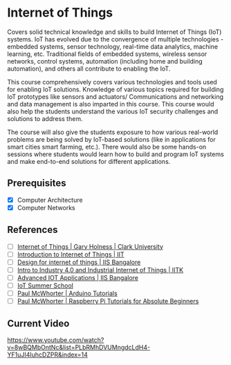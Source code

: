 # Internet of Things

Covers solid technical knowledge and skills to build Internet of
Things (IoT) systems. IoT has evolved due to the convergence of multiple technologies -
embedded systems, sensor technology, real-time data analytics, machine learning, etc. Traditional fields of
embedded systems, wireless sensor networks, control systems, automation (including home and building
automation), and others all contribute to enabling the IoT.

This course comprehensively covers various
technologies and tools used for enabling IoT solutions. Knowledge of various topics required for building
IoT prototypes like sensors and actuators/ Communications and networking and data management is also
imparted in this course. This course would also help the students understand the various IoT security
challenges and solutions to address them.

The course will also give the students exposure to how various
real-world problems are being solved by IoT-based solutions (like in applications for smart cities smart
farming, etc.). There would also be some hands-on sessions where students would learn how to build and
program IoT systems and make end-to-end solutions for different applications.

## Prerequisites

- [x] Computer Architecture
- [x] Computer Networks

## References

- [ ] [Internet of Things | Gary Holness | Clark University](https://www.youtube.com/playlist?list=PLuflXFChe0K_VYdK9dAvHRrSwxdeMgrVd)
- [ ] [Introduction to Internet of Things | IIT](https://www.youtube.com/playlist?list=PLJ5C_6qdAvBG7SHg5mLOQq6bzF-sOPu3k)
- [ ] [Design for internet of things | IIS Bangalore](https://www.youtube.com/playlist?list=PLgMDNELGJ1CaBrefq-0eYatfOnoncW0y-)
- [ ] [Intro to Industry 4.0 and Industrial Internet of Things | IITK](https://www.youtube.com/playlist?list=PLbRMhDVUMngdcLdH4-YF1uJI4IuhcDZPR)
- [ ] [Advanced IOT Applications | IIS Bangalore](https://www.youtube.com/playlist?list=PLgMDNELGJ1CZoUIF-iKcH9TSVcmG6IBcU)
- [ ] [IoT Summer School](https://www.youtube.com/playlist?list=PLHih6DnKQaoYQ5PIT3Tp-UrqUguDYWYQu)
- [ ] [Paul McWhorter | Arduino Tutorials](https://www.youtube.com/playlist?list=PLGs0VKk2DiYw-L-RibttcvK-WBZm8WLEP)
- [ ] [Paul McWhorter | Raspberry Pi Tutorials for Absolute Beginners](https://www.youtube.com/playlist?list=PLGs0VKk2DiYxdMjCJmcP6jt4Yw6OHK85O)

## Current Video

https://www.youtube.com/watch?v=8wBQMbOntNc&list=PLbRMhDVUMngdcLdH4-YF1uJI4IuhcDZPR&index=14
